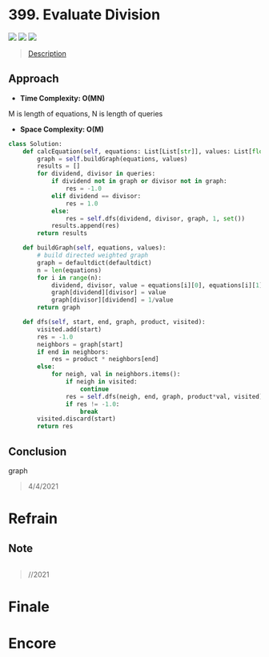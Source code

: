 # 399. Evaluate Division

![](https://img.shields.io/badge/Difficulty-Medium-%23f0ad4e)
![](https://img.shields.io/badge/topic-graph-critical)
![](https://img.shields.io/badge/topic-uinon%20find-critical)

> [Description](https://leetcode.com/problems/evaluate-division/)


## Approach

- **Time Complexity: O(MN)**

M is length of equations, N is length of queries

- **Space Complexity: O(M)**

```python
class Solution:
    def calcEquation(self, equations: List[List[str]], values: List[float], queries: List[List[str]]) -> List[float]:
        graph = self.buildGraph(equations, values)
        results = []
        for dividend, divisor in queries:
            if dividend not in graph or divisor not in graph:
                res = -1.0
            elif dividend == divisor:
                res = 1.0
            else:
                res = self.dfs(dividend, divisor, graph, 1, set())
            results.append(res)
        return results

    def buildGraph(self, equations, values):
        # build directed weighted graph
        graph = defaultdict(defaultdict)
        n = len(equations)
        for i in range(n):
            dividend, divisor, value = equations[i][0], equations[i][1], values[i]
            graph[dividend][divisor] = value
            graph[divisor][dividend] = 1/value
        return graph

    def dfs(self, start, end, graph, product, visited):
        visited.add(start)
        res = -1.0
        neighbors = graph[start]
        if end in neighbors:
            res = product * neighbors[end]
        else:
            for neigh, val in neighbors.items():
                if neigh in visited:
                    continue
                res = self.dfs(neigh, end, graph, product*val, visited)
                if res != -1.0:
                    break
        visited.discard(start)
        return res
```

## Conclusion

graph

> 4/4/2021

# Refrain

## Note

```python

```

> //2021

# Finale

# Encore
